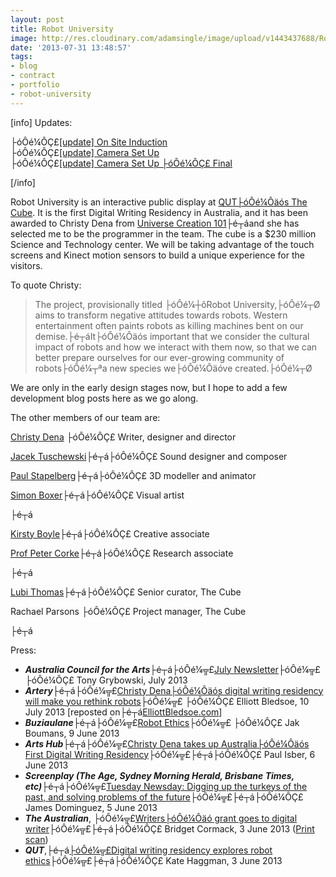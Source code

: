 ```yaml
---
layout: post
title: Robot University
image: http://res.cloudinary.com/adamsingle/image/upload/v1443437688/RobotUniversityBanner_ro65xy.jpg
date: '2013-07-31 13:48:57'
tags:
- blog
- contract
- portfolio
- robot-university
---
```



[info] Updates:

├óÔé¼ÔÇ£[[update] On Site Induction](http://adamsingle.com/robot-university-on-site-induction/ "Robot University ├óÔé¼ÔÇ£ On Site Induction")  
 ├óÔé¼ÔÇ£[[update] Camera Set Up ](http://wp.me/p2Y6jt-wN)  
 ├óÔé¼ÔÇ£[[update] Camera Set Up ├óÔé¼ÔÇ£ Final ](http://adamsingle.com/robot-university-camera-setup-final/)

[/info]

Robot University is an interactive public display at [QUT├óÔé¼Ôäós The Cube](http://www.thecube.qut.edu.au/ "The Cube"). It is the first Digital Writing Residency in Australia, and it has been awarded to Christy Dena from [Universe Creation 101](http://www.universecreation101.com/ "Universe Creation 101")├é┬áand she has selected me to be the programmer in the team. The cube is a $230 million Science and Technology center. We will be taking advantage of the touch screens and Kinect motion sensors to build a unique experience for the visitors.

To quote Christy:

> The project, provisionally titled ├óÔé¼┼ôRobot University,├óÔé¼┬Ø aims to transform negative attitudes towards robots. Western entertainment often paints robots as killing machines bent on our demise.├é┬áIt├óÔé¼Ôäós important that we consider the cultural impact of robots and how we interact with them now, so that we can better prepare ourselves for our ever-growing community of robots├óÔé¼┬ªa new species we├óÔé¼Ôäóve created.├óÔé¼┬Ø

We are only in the early design stages now, but I hope to add a few development blog posts here as we go along.

The other members of our team are:

[Christy Dena](http://www.universecreation101.com/people/) ├óÔé¼ÔÇ£ Writer, designer and director

[Jacek Tuschewski](http://lamaic.com/audio.php)├é┬á├óÔé¼ÔÇ£ Sound designer and composer

[Paul Stapelberg](http://paulstapelberg.com/)├é┬á├óÔé¼ÔÇ£ 3D modeller and animator

[Simon Boxer](http://simonboxer.com/)├é┬á├óÔé¼ÔÇ£ Visual artist

├é┬á

[Kirsty Boyle](http://www.onnai.com/)├é┬á├óÔé¼ÔÇ£ Creative associate

[Prof Peter Corke](http://staff.qut.edu.au/staff/corkep/)├é┬á├óÔé¼ÔÇ£ Research associate

├é┬á

[Lubi Thomas](http://au.linkedin.com/pub/lubi-thomas/12/658/330)├é┬á├óÔé¼ÔÇ£ Senior curator, The Cube

Rachael Parsons ├óÔé¼ÔÇ£ Project manager, The Cube

├é┬á

Press:

- ***Australia Council for the Arts***├é┬á├óÔé¼╦£[July Newsletter](http://view.s4.exacttarget.com/?j=febf1d7477650c75&m=fe93157070620c7a74&ls=fe2110757167057a731379&l=ff281c777067&s=fe5713777462017f7c17&jb=ffcf14&ju=fe6316727d63067e7716&r=0)├óÔé¼╦£ ├óÔé¼ÔÇ£ Tony Grybowski, July 2013
- ***Artery***├é┬á├óÔé¼╦£[Christy Dena├óÔé¼Ôäós digital writing residency will make you rethink robots](http://artery.australiacouncil.gov.au/2013/07/christy-denas-digital-writing-residency-will-make-you-rethink-robots/)├óÔé¼╦£ ├óÔé¼ÔÇ£ Elliott Bledsoe, 10 July 2013 [reposted on├é┬á[ElliottBledsoe.com](http://elliottbledsoe.com/2013/07/christy-dena-digital-writing-residency/)]
- ***Buziaulane***├é┬á├óÔé¼╦£[Robot Ethics](http://buziaulane.blogspot.nl/2013/06/bpn-1638-robot-ethics.html)├óÔé¼╦£ ├óÔé¼ÔÇ£ Jak Boumans, 9 June 2013
- ***Arts Hub***├é┬á├óÔé¼╦£[Christy Dena takes up Australia├óÔé¼Ôäós First Digital Writing Residency](http://au.artshub.com/au/news-article/news/publishing-and-writing/christy-dena-takes-up-australias-first-digital-writing-residency-195601)├óÔé¼╦£├é┬á├óÔé¼ÔÇ£ Paul Isber, 6 June 2013
- ***Screenplay (The Age, Sydney Morning Herald, Brisbane Times, etc)***├é┬á├óÔé¼╦£[Tuesday Newsday: Digging up the turkeys of the past, and solving problems of the future](http://www.theage.com.au/digital-life/games/blogs/screenplay/tuesday-newsday-digging-up-the-turkeys-of-the-past-and-solving-the-problems-of-the-future-20130603-2nmju.html)├óÔé¼╦£├é┬á├óÔé¼ÔÇ£ James Dominguez, 5 June 2013
- ***The Australian***, ├óÔé¼╦£[Writers├óÔé¼Ôäó grant goes to digital writer](http://www.theaustralian.com.au/arts/writers-grant-goes-to-digital-storyteller/story-e6frg8n6-1226655415125)├óÔé¼╦£├é┬á├óÔé¼ÔÇ£ Bridget Cormack, 3 June 2013 ([Print scan](http://www.universecreation101.com/wp-content/uploads/2013/06/ChristyDena_TheAust_030613.jpg))
- ***QUT***,├é┬á[├óÔé¼╦£Digital writing residency explores robot ethics](http://www.qut.edu.au/about/news/news?news-id=59017)├óÔé¼╦£├é┬á├óÔé¼ÔÇ£ Kate Haggman, 3 June 2013


